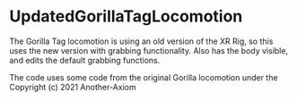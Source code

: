 # UpdatedGorillaTagLocomotion
The Gorilla Tag locomotion is using an old version of the XR Rig, so this uses the new version with grabbing functionality. Also has the body visible, and edits the default grabbing functions.





The code uses some code from the original Gorilla locomotion under the Copyright (c) 2021 Another-Axiom
